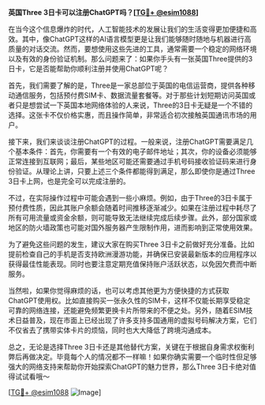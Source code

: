 **英国Three 3日卡可以注册ChatGPT吗？[[TG💪+ @esim1088](https://t.me/s/esim1088)]**

在当今这个信息爆炸的时代，人工智能技术的发展让我们的生活变得更加便捷和高效。其中，像ChatGPT这样的AI语言模型更是让我们能够随时随地与机器进行高质量的对话交流。然而，要想使用这些先进的工具，通常需要一个稳定的网络环境以及有效的身份验证机制。那么问题来了：如果你手头有一张英国Three提供的3日卡，它是否能帮助你顺利注册并使用ChatGPT呢？

首先，我们需要了解的是，Three是一家总部位于英国的电信运营商，提供各种移动通信服务，包括预付费SIM卡、数据流量套餐等。对于那些计划短期访问英国或者只是想尝试一下英国本地网络体验的人来说，Three的3日卡无疑是一个不错的选择。这张卡不仅价格实惠，而且操作简单，非常适合初次接触英国通讯市场的用户。

接下来，我们来谈谈注册ChatGPT的过程。一般来说，注册ChatGPT需要满足几个基本条件：首先，你需要有一个有效的电子邮件地址；其次，你的设备必须能够正常连接到互联网；最后，某些地区可能还需要通过手机号码接收验证码来进行身份验证。从理论上讲，只要上述三个条件都能得到满足，那么即使你是通过Three 3日卡上网，也是完全可以完成注册的。

不过，在实际操作过程中可能会遇到一些小麻烦。例如，由于Three的3日卡属于预付费性质，因此其账户余额会随着时间推移逐渐减少。如果在注册过程中耗尽了所有可用流量或资金余额，则可能导致无法继续完成后续步骤。此外，部分国家或地区的防火墙政策也可能对国外服务器产生限制作用，进而影响到正常使用效果。

为了避免这些问题的发生，建议大家在购买Three 3日卡之前做好充分准备。比如提前检查自己的手机是否支持欧洲漫游功能，并确保已安装最新版本的应用程序以获得最佳性能表现。同时也要注意定期充值保持账户活跃状态，以免因欠费而中断服务。

当然啦，如果你觉得麻烦的话，也可以考虑其他更为方便快捷的方式获取ChatGPT使用权。比如直接购买一张永久性的SIM卡，这样不仅能长期享受稳定可靠的网络连接，还能避免频繁更换卡片所带来的不便之处。另外，随着ESIM技术日益普及，现在市面上已经出现了许多支持多国通用的虚拟号码解决方案，它们不仅省去了携带实体卡片的烦恼，同时也大大降低了跨境沟通成本。

总之，无论是选择Three 3日卡还是其他替代方案，关键在于根据自身需求权衡利弊后再做决定。毕竟每个人的情况都不一样嘛！如果你确实需要一个临时性但足够强大的网络支持来帮助你开始探索ChatGPT的魅力世界，那么Three 3日卡绝对值得试试看哦～

[[TG💪+ @esim1088](https://t.me/s/esim1088) ![Image](https://i.postimg.cc/4NQfJmqS/Snipaste-2025-05-13-00-14-12.png)]